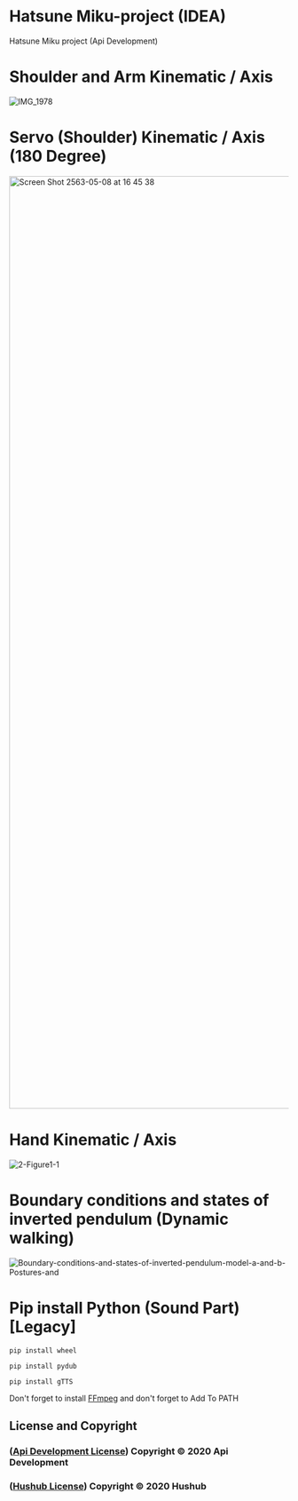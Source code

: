 # Hatsune Miku-project (IDEA)
Hatsune Miku project (Api Development)

# Shoulder and Arm Kinematic / Axis
![IMG_1978](https://user-images.githubusercontent.com/48949523/81264998-89251d00-906c-11ea-976b-9d7c95c3708f.PNG)

# Servo (Shoulder) Kinematic / Axis (180 Degree)
<img width="1680" alt="Screen Shot 2563-05-08 at 16 45 38" src="https://user-images.githubusercontent.com/48949523/81394051-8b11dd80-914b-11ea-969c-4cebdc7341de.png">


# Hand Kinematic / Axis
![2-Figure1-1](https://user-images.githubusercontent.com/48949523/81265574-88d95180-906d-11ea-9dd8-9a53a5da20a8.png)

# Boundary conditions and states of inverted pendulum (Dynamic walking)

![Boundary-conditions-and-states-of-inverted-pendulum-model-a-and-b-Postures-and](https://user-images.githubusercontent.com/48949523/85649077-64dcd880-b6cc-11ea-8650-0ad2e6109858.png)


# Pip install Python (Sound Part) [Legacy]
```
pip install wheel
```
```
pip install pydub
```
```
pip install gTTS
```

Don't forget to install [FFmpeg](https://www.ffmpeg.org/download.html) and don't forget to Add To PATH

## License and Copyright

### ([Api Development License](https://github.com/Apiphoom)) Copyright © 2020 Api Development
### ([Hushub License](https://hushub.netlify.app/license/)) Copyright © 2020 Hushub
